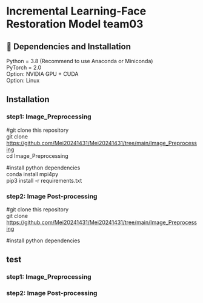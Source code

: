 # Incremental Learning-Face Restoration Model   team03
## 🔧 Dependencies and Installation
Python = 3.8 (Recommend to use Anaconda or Miniconda)  
PyTorch = 2.0  
Option: NVIDIA GPU + CUDA  
Option: Linux  
## Installation
### step1: Image_Preprocessing
#git clone this repository  
git clone https://github.com/Mei20241431/Mei20241431/tree/main/Image_Preprocessing  
cd Image_Preprocessing  

#install python dependencies  
conda install mpi4py  
pip3 install -r requirements.txt

### step2: Image Post-processing
#git clone this repository  
git clone https://github.com/Mei20241431/Mei20241431/tree/main/Image_Preprocessing  

#install python dependencies

## test
### step1: Image_Preprocessing



### step2: Image Post-processing
<!--
**Mei20241431/Mei20241431** is a ✨ _special_ ✨ repository because its `README.md` (this file) appears on your GitHub profile.

Here are some ideas to get you started:

- 🔭 I’m currently working on ...
- 🌱 I’m currently learning ...
- 👯 I’m looking to collaborate on ...
- 🤔 I’m looking for help with ...
- 💬 Ask me about ...
- 📫 How to reach me: ...
- 😄 Pronouns: ...
- ⚡ Fun fact: ...
-->
